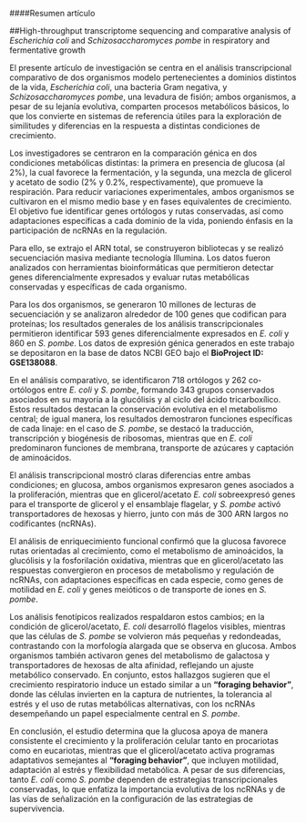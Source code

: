 ####Resumen artículo  

##High-throughput transcriptome sequencing and comparative analysis of *Escherichia coli* and *Schizosaccharomyces pombe* in respiratory and fermentative growth 

El presente artículo de investigación se centra en el análisis transcripcional comparativo de dos organismos modelo pertenecientes a dominios distintos de la vida, *Escherichia coli*, una bacteria Gram negativa, y *Schizosaccharomyces pombe*, una levadura de fisión; ambos organismos, a pesar de su lejanía evolutiva, comparten procesos metabólicos básicos, lo que los convierte en sistemas de referencia útiles para la exploración de similitudes y diferencias en la respuesta a distintas condiciones de crecimiento.  

Los investigadores se centraron en la comparación génica en dos condiciones metabólicas distintas: la primera en presencia de glucosa (al 2%), la cual favorece la fermentación, y la segunda, una mezcla de glicerol y acetato de sodio (2% y 0.2%, respectivamente), que promueve la respiración. Para reducir variaciones experimentales, ambos organismos se cultivaron en el mismo medio base y en fases equivalentes de crecimiento. El objetivo fue identificar genes ortólogos y rutas conservadas, así como adaptaciones específicas a cada dominio de la vida, poniendo énfasis en la participación de ncRNAs en la regulación.  

Para ello, se extrajo el ARN total, se construyeron bibliotecas y se realizó secuenciación masiva mediante tecnología Illumina. Los datos fueron analizados con herramientas bioinformáticas que permitieron detectar genes diferencialmente expresados y evaluar rutas metabólicas conservadas y específicas de cada organismo.  

Para los dos organismos, se generaron 10 millones de lecturas de secuenciación y se analizaron alrededor de 100 genes que codifican para proteínas; los resultados generales de los análisis transcripcionales permitieron identificar 593 genes diferencialmente expresados en *E. coli* y 860 en *S. pombe*. Los datos de expresión génica generados en este trabajo se depositaron en la base de datos NCBI GEO bajo el **BioProject ID: GSE138088**.  

En el análisis comparativo, se identificaron 718 ortólogos y 262 co-ortólogos entre *E. coli* y *S. pombe*, formando 343 grupos conservados asociados en su mayoría a la glucólisis y al ciclo del ácido tricarboxílico. Estos resultados destacan la conservación evolutiva en el metabolismo central; de igual manera, los resultados demostraron funciones específicas de cada linaje: en el caso de *S. pombe*, se destacó la traducción, transcripción y biogénesis de ribosomas, mientras que en *E. coli* predominaron funciones de membrana, transporte de azúcares y captación de aminoácidos.  

El análisis transcripcional mostró claras diferencias entre ambas condiciones; en glucosa, ambos organismos expresaron genes asociados a la proliferación, mientras que en glicerol/acetato *E. coli* sobreexpresó genes para el transporte de glicerol y el ensamblaje flagelar, y *S. pombe* activó transportadores de hexosas y hierro, junto con más de 300 ARN largos no codificantes (ncRNAs).  

El análisis de enriquecimiento funcional confirmó que la glucosa favorece rutas orientadas al crecimiento, como el metabolismo de aminoácidos, la glucólisis y la fosforilación oxidativa, mientras que en glicerol/acetato las respuestas convergieron en procesos de metabolismo y regulación de ncRNAs, con adaptaciones específicas en cada especie, como genes de motilidad en *E. coli* y genes meióticos o de transporte de iones en *S. pombe*.  

Los análisis fenotípicos realizados respaldaron estos cambios; en la condición de glicerol/acetato, *E. coli* desarrolló flagelos visibles, mientras que las células de *S. pombe* se volvieron más pequeñas y redondeadas, contrastando con la morfología alargada que se observa en glucosa. Ambos organismos también activaron genes del metabolismo de galactosa y transportadores de hexosas de alta afinidad, reflejando un ajuste metabólico conservado. En conjunto, estos hallazgos sugieren que el crecimiento respiratorio induce un estado similar a un **“foraging behavior”**, donde las células invierten en la captura de nutrientes, la tolerancia al estrés y el uso de rutas metabólicas alternativas, con los ncRNAs desempeñando un papel especialmente central en *S. pombe*.  

En conclusión, el estudio determina que la glucosa apoya de manera consistente el crecimiento y la proliferación celular tanto en procariotas como en eucariotas, mientras que el glicerol/acetato activa programas adaptativos semejantes al **“foraging behavior”**, que incluyen motilidad, adaptación al estrés y flexibilidad metabólica. A pesar de sus diferencias, tanto *E. coli* como *S. pombe* dependen de estrategias transcripcionales conservadas, lo que enfatiza la importancia evolutiva de los ncRNAs y de las vías de señalización en la configuración de las estrategias de supervivencia.  
